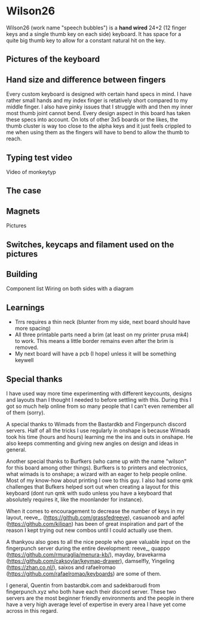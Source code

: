 # Wilson26
Wilson26 (work name "speech bubbles") is a **hand wired** 24+2 (12 finger keys and a single thumb key on each side) keyboard. It has space for a quite big thumb key to allow for a constant natural hit on the key.

## Pictures of the keyboard

## Hand size and difference between fingers
Every custom keyboard is designed with certain hand specs in mind. I have rather small hands and my index finger is retatively short compared to my middle finger. I also have pinky issues that I struggle with and then my inner most thumb joint cannot bend. Every design aspect in this board has taken these specs into account. On lots of other 3x5 boards or the likes, the thumb cluster is way too close to the alpha keys and it just feels crippled to me when using them as the fingers will have to bend to allow the thumb to reach.

## Typing test video
Video of monkeytyp

## The case

## Magnets
Pictures

## Switches, keycaps and filament used on the pictures

## Building
Component list
Wiring on both sides with a diagram

## Learnings
- Trrs requires a thin neck (blunter from my side, next board should have more spacing)
- All three printable parts need a brim (at least on my printer prusa mk4) to work. This means a little border remains even after the brim is removed.
- My next board will have a pcb (I hope) unless it will be something keywell

## Special thanks
I have used way more time experimenting with different keycounts, designs and layouts than I thought I needed to before settling with this. During this I got so much help online from so many people that I can't even remember all of them (sorry).  

A special thanks to Wimads from the Bastardkb and Fingerpunch discord servers. Half of all the tricks I use regularly in onshape is because Wimads took his time (hours and hours) learning me the ins and outs in onshape. He also keeps commenting and giving new angles on design and ideas in general.

Another special thanks to Burfkers (who came up with the name "wilson" for this board among other things). Burfkers is to printers and electronics, what wimads is to onshape; a wizard with an eager to help people online. Most of my know-how about printing I owe to this guy. I also had some qmk challenges that Bufkers helped sort out when creating a layout for this keyboard (dont run qmk with sudo unless you have a keyboard that absolutely requires it, like the moonlander for instance).

When it comes to encouragement to decrease the number of keys in my layout, reeve_. (https://github.com/grassfedreeve), casuanoob and apfel (https://github.com/kilipan) has been of great inspiration and part of the reason I kept trying out new combos until I could actually use them.

A thankyou also goes to all the nice people who gave valuable input on the fingerpunch server during the entire development: reeve_, quappo (https://github.com/rmuraglia/menura-kb/), mayday, bravekarma (https://github.com/caksoylar/keymap-drawer), damselfly, Yingeling (https://zhan.co.nl/), saixos and rafaelromao (https://github.com/rafaelromao/keyboards) are some of them.

I general, Quentin from bastardbk.com and sadekbaroudi from fingerpunch.xyz who both have each their discord server. These two servers are the most beginner friendly environments and the people in there have a very high average level of expertise in every area I have yet come across in this regard.
